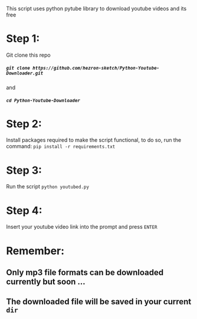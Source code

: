 This script uses python pytube library to download youtube videos and its free

# Step 1:

Git clone this repo

##### `git clone https://github.com/hezron-sketch/Python-Youtube-Downloader.git`

and

##### `cd Python-Youtube-Downloader`

# Step 2:

Install packages required to make the script functional, to do so, run the command:
`pip install -r requirements.txt`

# Step 3:

Run the script
`python youtubed.py`

# Step 4:

Insert your youtube video link into the prompt and press `ENTER`

# Remember:

## Only mp3 file formats can be downloaded currently but soon ...

## The downloaded file will be saved in your current `dir`
